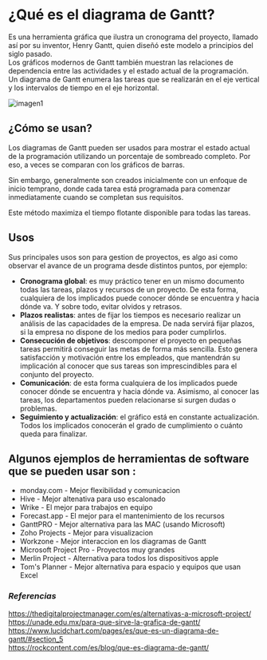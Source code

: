 # ¿Qué es el diagrama de Gantt?  
Es una herramienta gráfica que ilustra un cronograma del proyecto, llamado así por su inventor, Henry Gantt, quien diseñó este modelo a principios del siglo pasado.  
Los gráficos modernos de Gantt también muestran las relaciones de dependencia entre las actividades y el estado actual de la programación.  
Un diagrama de Gantt enumera las tareas que se realizarán en el eje vertical y los intervalos de tiempo en el eje horizontal.

![imagen1](https://rockcontent.com/es/wp-content/uploads/sites/3/2019/08/Gantt-1.jpg.webp "EjemploDiagramaPropio")

## **¿Cómo se usan?**

Los diagramas de Gantt pueden ser usados para mostrar el estado actual de la programación utilizando un porcentaje de sombreado completo. Por eso, a veces se comparan con los gráficos de barras.

Sin embargo, generalmente son creados inicialmente con un enfoque de inicio temprano, donde cada tarea está programada para comenzar inmediatamente cuando se completan sus requisitos.

Este método maximiza el tiempo flotante disponible para todas las tareas.

## **Usos**  
Sus principales usos son para gestion de proyectos, es algo asi como observar el avance de un programa desde distintos puntos, por ejemplo:  
- **Cronograma global**: es muy práctico tener en un mismo documento todas las tareas, plazos y recursos de un proyecto. De esta forma, cualquiera de los implicados puede conocer dónde se encuentra y hacia dónde va. Y sobre todo, evitar olvidos y retrasos.  
- **Plazos realistas**: antes de fijar los tiempos es necesario realizar un análisis de las capacidades de la empresa. De nada servirá fijar plazos, si la empresa no dispone de los medios para poder cumplirlos.  
- **Consecución de objetivos**: descomponer el proyecto en pequeñas tareas permitirá conseguir las metas de forma más sencilla. Esto genera satisfacción y motivación entre los empleados, que mantendrán su implicación al conocer que sus tareas son imprescindibles para el conjunto del proyecto.  
- **Comunicación**: de esta forma cualquiera de los implicados puede conocer dónde se encuentra y hacia dónde va. Asimismo, al conocer las tareas, los departamentos pueden relacionarse si surgen dudas o problemas.  
- **Seguimiento y actualización**: el gráfico está en constante actualización. Todos los implicados conocerán el grado de cumplimiento o cuánto queda para finalizar.

## **Algunos ejemplos de herramientas de software que se pueden usar son :**  
- monday.com - Mejor flexibilidad y comunicacion
- Hive - Mejor altenativa para uso escalonado
- Wrike - El mejor para trabajos en equipo
- Forecast.app - El mejor para el mantenimiento de los recursos
- GanttPRO - Mejor alternativa para las MAC (usando Microsoft)
- Zoho Projects - Mejor para visualizacion
- Workzone - Mejor interaccion en los diagramas de Gantt
- Microsoft Project Pro - Proyectos muy grandes
- Merlin Project - Alternativa para todos los dispositivos apple
- Tom's Planner - Mejor alternativa para espacio y equipos que usan Excel

### *Referencias*
<https://thedigitalprojectmanager.com/es/alternativas-a-microsoft-project/>  
<https://unade.edu.mx/para-que-sirve-la-grafica-de-gantt/>  
<https://www.lucidchart.com/pages/es/que-es-un-diagrama-de-gantt/#section_5>  
<https://rockcontent.com/es/blog/que-es-diagrama-de-gantt/>  
